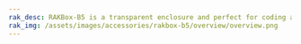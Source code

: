 ```yaml
---
rak_desc: RAKBox-B5 is a transparent enclosure and perfect for coding and debugging of a prototype WisBlock.
rak_img: /assets/images/accessories/rakbox-b5/overview/overview.png
---
```


<rk-redirect to="/Product-Categories/Accessories/RAKBox-B5/Overview/" />